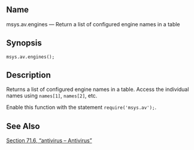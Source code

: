 <a name="lua.ref.msys.av.engines"></a>
## Name

msys.av.engines — Return a list of configured engine names in a table

<a name="idp17467440"></a>
## Synopsis

`msys.av.engines();`

<a name="idp17469680"></a>
## Description

Returns a list of configured engine names in a table. Access the individual names using `names[1]`, `names[2]`, etc.

Enable this function with the statement `require('msys.av');`.

<a name="idp17473408"></a>
## See Also

[Section 71.6, “antivirus – Antivirus”](modules.antivirus "71.6. antivirus – Antivirus")
